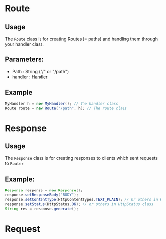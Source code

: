 # Route
## Usage
The `Route` class is for creating Routes (= paths) and handling them through your handler class.
## Parameters:
* Path : String ("/" or "/path")
* handler : [Handler](https://github.com/qu-cipher/QServer/blob/main/src/main/java/qu/cipherr/QServer/Interfaces/Handler.java)
## Example
```java
MyHandler h = new MyHandler(); // The handler class
Route route = new Route("/path", h); // The route class
```

#

# Response
## Usage
The `Response` class is for creating responses to clients which sent requests to `Router`
## Example:
```java
Response response = new Response();
response.setResponseBody("BODY");
response.setContentType(HttpContentTypes.TEXT_PLAIN); // Or others in HttpContentTypes class
response.setStatus(HttpStatus.OK); // or others in HttpStatus class
String res = response.generate();
```


# Request
